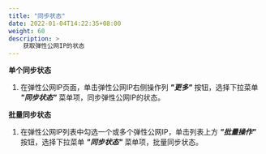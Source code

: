 ```yaml
---
title: "同步状态"
date: 2022-01-04T14:22:35+08:00
weight: 60
description: >
    获取弹性公网IP的状态
---
```



**单个同步状态**

1. 在弹性公网IP页面，单击弹性公网IP右侧操作列 **_"更多"_** 按钮，选择下拉菜单 **_"同步状态"_** 菜单项，同步弹性公网IP的状态。

**批量同步状态**

1. 在弹性公网IP列表中勾选一个或多个弹性公网IP，单击列表上方 **_"批量操作"_** 按钮，选择下拉菜单 **_"同步状态"_** 菜单项，批量同步状态。